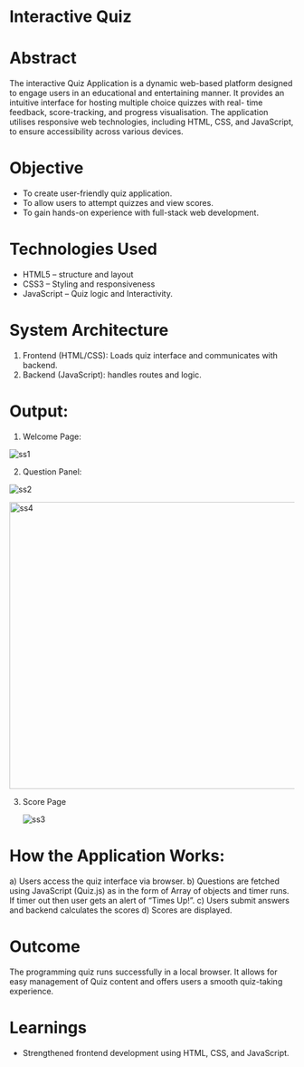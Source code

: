 # Interactive Quiz

# Abstract
The interactive Quiz Application is a dynamic web-based platform designed to engage users in an educational and entertaining manner. It provides an intuitive interface for hosting multiple choice quizzes with real- time feedback, score-tracking, and progress visualisation. The application utilises responsive web technologies, including HTML, CSS, and JavaScript, to ensure accessibility across various devices. 

# Objective
-	To create user-friendly quiz application.
-	To allow users to attempt quizzes and view scores.
-	To gain hands-on experience with full-stack web development.

# Technologies Used

-	HTML5 – structure and layout
-	CSS3 – Styling and responsiveness
-	JavaScript – Quiz logic and Interactivity.

# System Architecture

1.	Frontend (HTML/CSS): Loads quiz interface and communicates with backend.
2.	Backend (JavaScript): handles routes and logic.

# Output:

1)	Welcome Page:

 ![ss1](https://github.com/user-attachments/assets/082f33e0-f78f-4c91-b321-bf4f0af50d06)

2) 	Question Panel:

   ![ss2](https://github.com/user-attachments/assets/80430fc8-d662-49d5-a541-36ec817d46db)

<img width="506" alt="ss4" src="https://github.com/user-attachments/assets/31e95a7f-bbb2-4477-adec-8a1aecaf4ab1" />
 


3) Score Page

   ![ss3](https://github.com/user-attachments/assets/757b90b4-5e34-48fc-b685-da4dad4ca139)

# 	How the Application Works:
a)	Users access the quiz interface via browser.
b)	Questions are fetched using JavaScript (Quiz.js) as in the form of Array of objects and timer runs. If timer out then user gets an alert of “Times Up!”.
c)	Users submit answers and backend calculates the scores 
d)	Scores are displayed.

# Outcome

The programming quiz runs successfully in a local browser. It allows for easy management of Quiz content and offers users a smooth quiz-taking experience.

# Learnings

-	Strengthened frontend development using HTML, CSS, and JavaScript.
